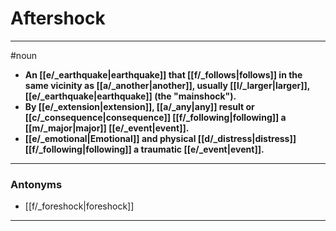 # Aftershock
---
#noun
- **An [[e/_earthquake|earthquake]] that [[f/_follows|follows]] in the same vicinity as [[a/_another|another]], usually [[l/_larger|larger]], [[e/_earthquake|earthquake]] (the "mainshock").**
- **By [[e/_extension|extension]], [[a/_any|any]] result or [[c/_consequence|consequence]] [[f/_following|following]] a [[m/_major|major]] [[e/_event|event]].**
- **[[e/_emotional|Emotional]] and physical [[d/_distress|distress]] [[f/_following|following]] a traumatic [[e/_event|event]].**
---
### Antonyms
- [[f/_foreshock|foreshock]]
---
